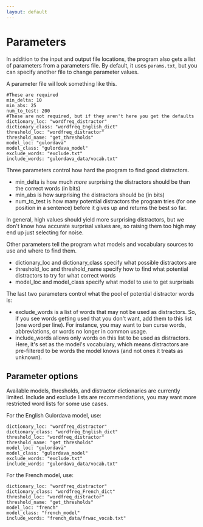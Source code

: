 ```yaml
---
layout: default
---
```



# Parameters

In addition to the input and output file locations, the program also gets a list of parameters from a parameters file. By default, it uses `params.txt`, but you can specify another file to change parameter values.

A parameter file wil look something like this.
```
#These are required
min_delta: 10
min_abs: 25
num_to_test: 200
#These are not required, but if they aren't here you get the defaults
dictionary_loc: "wordfreq_distractor"
dictionary_class: "wordfreq_English_dict"
threshold_loc: "wordfreq_distractor"
threshold_name: "get_thresholds"
model_loc: "gulordava"
model_class: "gulordava_model"
exclude_words: "exclude.txt"
include_words: "gulordava_data/vocab.txt"
```
Three parameters control how hard the program to find good distractors.
 - min_delta is how much *more* surprising the distractors should be than the correct words (in bits)
 - min_abs is how surprising the distractors should be (in bits)
 - num_to_test is how many potential distractors the program tries (for one position in a sentence) before it gives up and returns the best so far. 

In general, high values should yield more surprising distractors, but we don't know how accurate surprisal values are, so raising them too high may end up just selecting for noise.

Other parameters tell the program what models and vocabulary sources to use and where to find them.
 - dictionary_loc and dictionary_class specify what possible distractors are
 - threshold_loc and threshold_name specify how to find what potential distractors to try for what correct words
 - model_loc and model_class specify what model to use to get surprisals

The last two parameters control what the pool of potential distractor words is:
 - exclude_words is a list of words that may not be used as distractors. So, if you see words getting used that you don't want, add them to this list (one word per line). For instance, you may want to ban curse words, abbreviations, or words no longer in common usage.
 - include_words allows only words on this list to be used as distractors. Here, it's set as the model's vocabulary, which means distractors are pre-filtered to be words the model knows (and not ones it treats as unknown).

## Parameter options

Available models, thresholds, and distractor dictionaries are currently limited. Include and exclude lists are recommendations, you may want more restricted word lists for some use cases. 

For the English Gulordava model, use:

```
dictionary_loc: "wordfreq_distractor"
dictionary_class: "wordfreq_English_dict"
threshold_loc: "wordfreq_distractor"
threshold_name: "get_thresholds"
model_loc: "gulordava"
model_class: "gulordava_model"
exclude_words: "exclude.txt"
include_words: "gulordava_data/vocab.txt"
```

For the French model, use:
```
dictionary_loc: "wordfreq_distractor"
dictionary_class: "wordfreq_French_dict"
threshold_loc: "wordfreq_distractor"
threshold_name: "get_thresholds"
model_loc: "french"
model_class: "french_model"
include_words: "french_data/frwac_vocab.txt"
```

